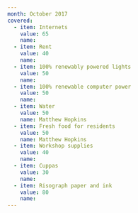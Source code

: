 ```yaml
---
month: October 2017
covered:
  - item: Internets
    value: 65
    name: 
  - item: Rent
    value: 40
    name: 
  - item: 100% renewably powered lights
    value: 50
    name: 
  - item: 100% renewable computer power
    value: 50
    name: 
  - item: Water
    value: 50
    name: Matthew Hopkins
  - item: Fresh food for residents
    value: 50
    name: Matthew Hopkins
  - item: Workshop supplies
    value: 40
    name: 
  - item: Cuppas
    value: 30
    name:
  - item: Risograph paper and ink
    value: 80
    name:  
---
```

